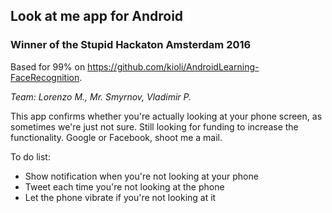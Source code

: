## Look at me app for Android
### Winner of the Stupid Hackaton Amsterdam 2016

Based for 99% on https://github.com/kioli/AndroidLearning-FaceRecognition.

_Team: Lorenzo M., Mr. Smyrnov, Vladimir P._


This app confirms whether you're actually looking at your phone screen, as sometimes we're just not sure.
Still looking for funding to increase the functionality. Google or Facebook, shoot me a mail.

To do list:
* Show notification when you're not looking at your phone
* Tweet each time you're not looking at the phone
* Let the phone vibrate if you're not looking at it
